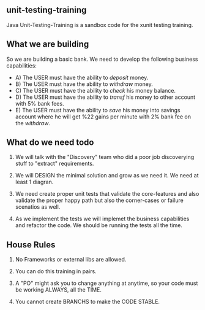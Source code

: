 ## unit-testing-training

Java Unit-Testing-Training is a sandbox code for the xunit testing training.

## What we are building

So we are building a basic bank. We need to develop the following business capabilities:
* A) The USER must have the ability to *deposit* money.
* B) The USER must have the ability to *withdraw* money.
* C) The USER must have the ability to *check* his money balance.
* D) The USER must have the ability to *transf* his money to other account with 5% bank fees.
* E) The USER must have the ability to *save* his money into savings account where he will get %22 gains per minute with 2% bank fee on the *withdraw*.

## What do we need todo

1. We will talk with the "Discovery" team who did a poor job discoverying stuff to "extract" requirements.

2. We will DESIGN the minimal solution and grow as we need it. We need at least 1 diagran.

3. We need create proper unit tests that validate the core-features and also validate the proper happy path but also the corner-cases or failure scenatios as well.

4. As we implement the tests we will implemet the business capabilities and refactor the code. We should be running the tests all the time.

## House Rules

1. No Frameworks or external libs are allowed.

2. You can do this training in pairs.

3. A "PO" might ask you to change anything at anytime, so your code must be working ALWAYS, all the TIME.

4. You cannot create BRANCHS to make the CODE STABLE.